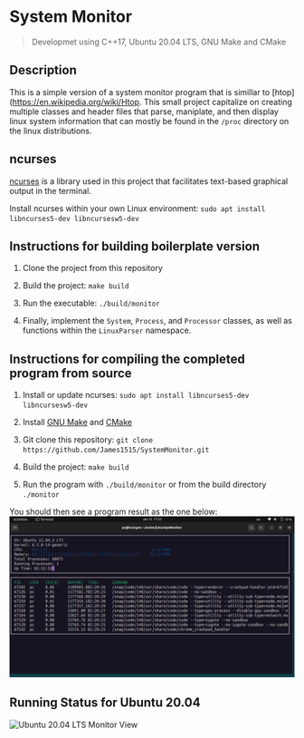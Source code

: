 # System Monitor

> Developmet using C++17, Ubuntu 20.04 LTS, GNU Make and CMake

## Description
This is a simple version of a system monitor program that is simillar to [htop](https://en.wikipedia.org/wiki/Htop. This small project capitalize on creating multiple classes and header files that parse, maniplate, and then display linux system information that can mostly be found in the `/proc` directory on the linux distributions.
## ncurses
[ncurses](https://www.gnu.org/software/ncurses/) is a library used in this project that facilitates text-based graphical output in the terminal.

Install ncurses within your own Linux environment: `sudo apt install libncurses5-dev libncursesw5-dev`

## Instructions for building boilerplate version

1. Clone the project from this repository

2. Build the project: ```make build```

3. Run the executable: `./build/monitor`

4. Finally, implement the `System`, `Process`, and `Processor` classes, as well as functions within the `LinuxParser` namespace.

## Instructions for compiling the completed program from source

1. Install or update ncurses: `sudo apt install libncurses5-dev libncursesw5-dev`

2. Install [GNU Make](https://www.gnu.org/software/make/) and [CMake](https://cmake.org)

3. Git clone this repository: `git clone https://github.com/James1515/SystemMonitor.git`

4. Build the project: `make build`

5. Run the program with `./build/monitor` or from the build directory `./monitor`

You should then see a program result as the one below:
![Completed System Monitor](imgs/1.png)

## Running Status for Ubuntu 20.04

![Ubuntu 20.04 LTS Monitor View](imgs/2.png)
